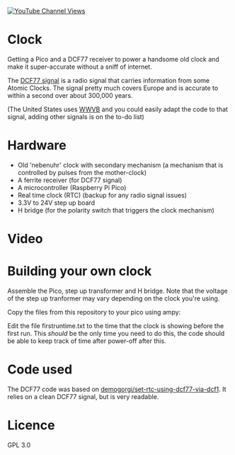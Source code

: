 [![YouTube Channel Views](https://img.shields.io/youtube/channel/views/UCz5BOU9J9pB_O0B8-rDjCWQ?label=YouTube&style=social)](https://www.youtube.com/channel/UCz5BOU9J9pB_O0B8-rDjCWQ)

# Clock

Getting a Pico and a DCF77 receiver to power a handsome old clock and make it super-accurate without a sniff of internet.

The [DCF77 signal](https://en.wikipedia.org/wiki/DCF77) is a radio signal that carries information from some Atomic Clocks. The signal pretty much covers Europe and is accurate to within a second over about 300,000 years. 

(The United States uses [WWVB](https://en.wikipedia.org/wiki/WWVB) and you could easily adapt the code to that signal, adding other signals is on the to-do list)

# Hardware
- Old 'nebenuhr' clock with secondary mechanism (a mechanism that is controlled by pulses from the mother-clock)
- A ferrite receiver (for DCF77 signal)
- A microcontroller (Raspberry Pi Pico)
- Real time clock (RTC) (backup for any radio signal issues)
- 3.3V to 24V step up board
- H bridge (for the polarity switch that triggers the clock mechanism)

# Video


# Building your own clock

Assemble the Pico, step up transformer and H bridge. Note that the voltage of the step up tranformer may vary depending on the clock you're using. 

Copy the files from this repository to your pico using ampy:

Edit the file firstruntime.txt to the time that the clock is showing before the first run. This *should* be the only time you need to do this, the code should be able to keep track of time after power-off after this.


# Code used

The DCF77 code was based on [demogorgi/set-rtc-using-dcf77-via-dcf1](https://github.com/demogorgi/set-rtc-using-dcf77-via-dcf1). It relies on a clean DCF77 signal, but is very readable.

# Licence 

GPL 3.0
